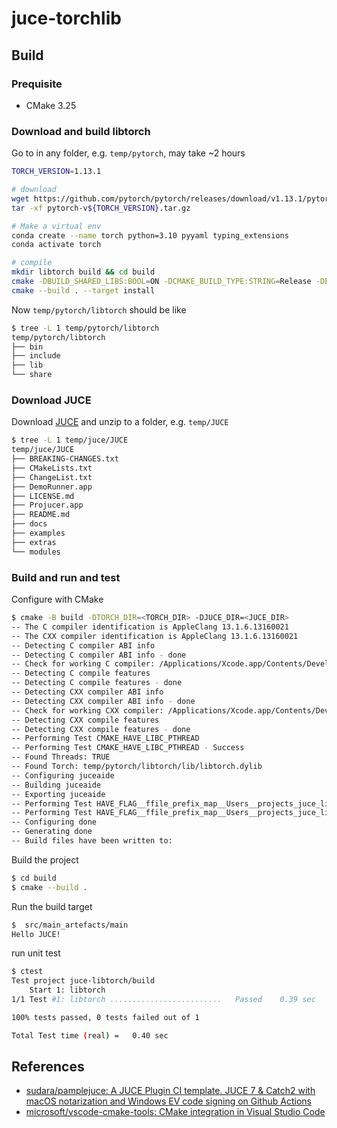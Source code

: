 # juce-torchlib

## Build

### Prequisite

- CMake 3.25

### Download and build libtorch

Go to in any folder, e.g. `temp/pytorch`, may take ~2 hours

```sh
TORCH_VERSION=1.13.1

# download
wget https://github.com/pytorch/pytorch/releases/download/v1.13.1/pytorch-v${TORCH_VERSION}.tar.gz
tar -xf pytorch-v${TORCH_VERSION}.tar.gz

# Make a virtual env
conda create --name torch python=3.10 pyyaml typing_extensions
conda activate torch

# compile
mkdir libtorch build && cd build
cmake -DBUILD_SHARED_LIBS:BOOL=ON -DCMAKE_BUILD_TYPE:STRING=Release -DPYTHON_EXECUTABLE:PATH=`which python3` -DCMAKE_INSTALL_PREFIX:PATH=../libtorch -USE_MPS=ON ../pytorch-v${TORCH_VERSION}
cmake --build . --target install
```

Now `temp/pytorch/libtorch` should be like

```sh
$ tree -L 1 temp/pytorch/libtorch
temp/pytorch/libtorch
├── bin
├── include
├── lib
└── share
```

### Download JUCE

Download [JUCE](https://juce.com/download/) and unzip to a folder, e.g. `temp/JUCE`

```sh
$ tree -L 1 temp/juce/JUCE
temp/juce/JUCE
├── BREAKING-CHANGES.txt
├── CMakeLists.txt
├── ChangeList.txt
├── DemoRunner.app
├── LICENSE.md
├── Projucer.app
├── README.md
├── docs
├── examples
├── extras
└── modules
```

### Build and run and test

Configure with CMake

```sh
$ cmake -B build -DTORCH_DIR=<TORCH_DIR> -DJUCE_DIR=<JUCE_DIR>
-- The C compiler identification is AppleClang 13.1.6.13160021
-- The CXX compiler identification is AppleClang 13.1.6.13160021
-- Detecting C compiler ABI info
-- Detecting C compiler ABI info - done
-- Check for working C compiler: /Applications/Xcode.app/Contents/Developer/Toolchains/XcodeDefault.xctoolchain/usr/bin/cc - skipped
-- Detecting C compile features
-- Detecting C compile features - done
-- Detecting CXX compiler ABI info
-- Detecting CXX compiler ABI info - done
-- Check for working CXX compiler: /Applications/Xcode.app/Contents/Developer/Toolchains/XcodeDefault.xctoolchain/usr/bin/c++ - skipped
-- Detecting CXX compile features
-- Detecting CXX compile features - done
-- Performing Test CMAKE_HAVE_LIBC_PTHREAD
-- Performing Test CMAKE_HAVE_LIBC_PTHREAD - Success
-- Found Threads: TRUE
-- Found Torch: temp/pytorch/libtorch/lib/libtorch.dylib
-- Configuring juceaide
-- Building juceaide
-- Exporting juceaide
-- Performing Test HAVE_FLAG__ffile_prefix_map__Users__projects_juce_libtorch_build__deps_catch2_src__
-- Performing Test HAVE_FLAG__ffile_prefix_map__Users__projects_juce_libtorch_build__deps_catch2_src__ - Success
-- Configuring done
-- Generating done
-- Build files have been written to:
```

Build the project

```sh
$ cd build
$ cmake --build .
```

Run the build target

```sh
$  src/main_artefacts/main
Hello JUCE!
```

run unit test

```sh
$ ctest
Test project juce-libtorch/build
    Start 1: libtorch
1/1 Test #1: libtorch .........................   Passed    0.39 sec

100% tests passed, 0 tests failed out of 1

Total Test time (real) =   0.40 sec
```

## References

- [sudara/pamplejuce: A JUCE Plugin CI template. JUCE 7 & Catch2 with macOS notarization and Windows EV code signing on Github Actions](https://github.com/sudara/pamplejuce)
- [microsoft/vscode-cmake-tools: CMake integration in Visual Studio Code](https://github.com/microsoft/vscode-cmake-tools)
